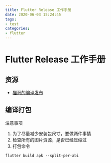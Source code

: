 ```yaml
---
title: Flutter Release 工作手册
date: 2020-06-03 15:24:45
tags:
- test
categories: 
- flutter
---
```

# Flutter Release 工作手册

## 资源

- [猫哥的编译发布](https://ducafecat.tech/2020/05/05/flutter-project/flutter-project-news-10-release/)



## 编译打包

注意事项
1. 为了尽量减少安装包尺寸，要做两件事情
2. 检查所有的图片资源，是否已经压缩过
3. 打包命令

```dash
flutter build apk --split-per-abi
```

